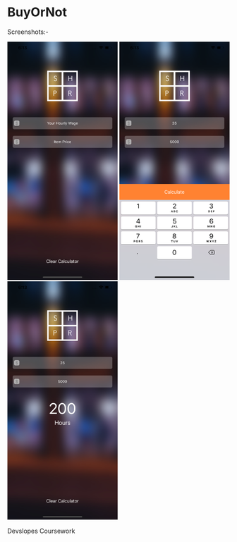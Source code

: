 # BuyOrNot

Screenshots:-

<img src="Images/1.png" width="250"> <img src="Images/2.png" width="250"> <img src="Images/3.png" width="250">

Devslopes Coursework


